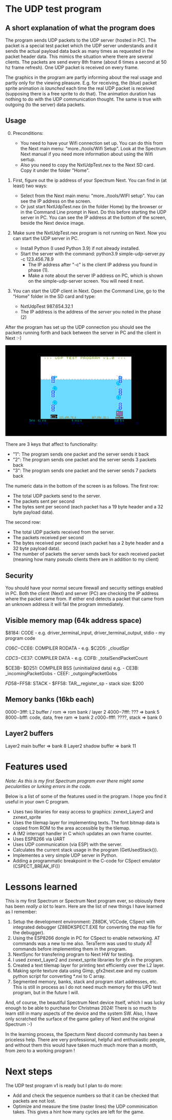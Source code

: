# The UDP test program

## A short explanation of what the program does

The program sends UDP packets to the UDP server (hosted in PC). The packet is a special test packet which the UDP server understands and it sends the actual payload data back as many times as requested in the packet header data. This mimics the situation where there are several clients. The packets are send every 8th frame (about 6 times a second at 50 hz frame refresh). One UDP packet is received on every frame.

The graphics in the program are partly informing about the real usage and partly only for the viewing pleasure. E.g. for receiving, the (blue) packet sprite animation *is launched* each time the real UDP packet is received (supposing there is a free sprite to do that). The animation duration has nothing to do with the UDP communication thought. The same is true with outgoing (to the server) data packets. 

## Usage

0) Preconditions: 
   - You need to have your Wifi connection set up. You can do this from the Next main menu: "more../tools/Wifi Setup". Look at the Spectrum Next manual if you need more information about using the Wifi sertup. 
   - Also you need to copy the NxtUdpTest.nex to the Next SD card. Copy it under the folder "Home".

1) First, figure out the ip address of your Spectrum Next. You can find in (at least) two ways:
	- Select from the Next main menu: "more../tools/WIFI setup". You can see the IP address on the screen.
	- Or just start NxtUdpTest.nex (in the folder Home) by the browser or in the Command Line prompt in Next. Do this before starting the UDP server in PC. You can see the IP address at the bottom of the screen, beside the Next device image. 

2) Make sure the NxtUdpTest.nex program is not running on Next. Now you can start the UDP server in PC.
   - Install Python (I used Python 3.9) if not already installed.
   - Start the server with the command:  python3.9 simple-udp-server.py -c 123.456.78.9
      - The IP address after "-c" is the client IP address you found in phase (1).
	  - Make a note about the server IP address on PC, which is shown on the simple-udp-server screen. You will need it next. 

3) You can start the UDP client in Next. Open the Command Line, go to the "Home" folder in the SD card and type: 
	  - NxtUdpTest 987.654.32.1
	  - The IP address is the address of the *server* you noted in the phase (2)

After the program has set up the UDP connection you should see the packets running forth and back between the server in PC and the client in Next :-)

![The main screen](./mainScreen.png)

There are 3 keys that affect to functionality:
- "1": The program sends one packet and the server sends it back
- "2": The program sends one packet and the server sends 3 packets back
- "3": The program sends one packet and the server sends 7 packets back

The numeric data in the bottom of the screen is as follows. 
The first row:
- The total UDP packets send to the server.
- The packets sent per second
- The bytes sent per second (each packet has a 19 byte header and a 32 byte payload data). 

The second row:
- The total UDP packets received from the server.
- The packets received per second
- The bytes received per second (each packet has a 2 byte header and a 32 byte payload data).  
- The number of packets the server sends back for each received packet (meaning how many pseudo clients there are in addition to my client)

## Security

You should have your normal secure firewall and security settings enabled in PC. Both the client (Next) and server (PC) are checking the IP address where the packet came from. If either end detects a packet that came from an unknown address it will fail the program immediately. 

## Visible memory map (64k address space)

$8184: CODE
	- e.g. driver_terminal_input, driver_terminal_output, stdio
	- my program code

$C06C-$CCE6: COMPILER RODATA
	- e.g. $C2D5: _cloudSpr
		
$CDC3-$CE37: COMPILER DATA
	- e.g. CDFB: _totalSendPacketCount

$CE3B- $D251: COMPILER BSS (uninitialized data)
	e.g.
	- CE3B: _incomingPacketGobs 
	- CEEF: _outgoingPacketGobs 

$FD58-$FF58: STACK
	- $FF58: TAR__register_sp
	- stack size: $200

## Memory banks (16kb each)
$0000-$3fff: L2 buffer / rom                        => rom bank / layer 2
$4000-$7fff: ???          							=> bank 5
$8000-$bfff: code, data, free ram 					=> bank 2
$c000-$ffff: ????, stack                           	=> bank 0

## Layer2 buffers
Layer2 main buffer                                  => bank 8
Layer2 shadow buffer                                => bank 11		

# Features used

*Note: As this is my first Spectrum program ever there might some pecularities or lurking errors in the code.*

Below is a list of some of the features used in the program. I hope you find it useful in your own C program.

- Uses two libraries for easy access to graphics: zxnext_Layer2 and zxnext_sprite
- Uses the tilemap layer for implementing texts. The font bitmap data is copied from ROM to the area accessible by the tilemap.
- A IM2 interrupt handler in C which updates an own frame counter.
- Uses ESP8266 via UART
- Uses UDP communication (via ESP) with the server.
- Calculates the current stack usage in the program (GetUsedStack()).
- Implementes a very simple UDP server in Python.
- Adding a programmatic breakpoint in the C-code for CSpect emulator (CSPECT_BREAK_IF())

# Lessons learned
This is my first Spectrum or Spectrum Next program ever, so obiously there has been *really a lot* to learn.
Here are the list of new things I have learned as I remember:

1) Setup the development environment: Z88DK, VCCode, CSpect with integrated debugger (Z88DKSPECT.EXE for converting the map file for the debugger).
2) Using the ESP8266 dongle in PC for CSpect to enable networking. AT commands was a new to me also. TeraTerm was used to study AT commands before implementing them in the program.
3) NextSync for transfering program to Next HW for testing.
4) I used zxnext_Layer2 and zxnext_sprite libraries for gfx in the program.
5) Created a text tilemap layer for printing text efficiently over the L2 layer.
6) Making sprite texture data using Gimp, gfx2next.exe and my custom python script for converting *.nxi to C array.
7) Segmented memory, banks, stack and program start addresses, etc. This is still in process as I do not need much memory for this UPD test program, but in the future I will. 

And, of course, the beautiful Spectrum Next device itself, which I was lucky enough to be able to purchase for Christmas 2024! There is so much to learn still in many aspects of the device and the system SW. Also, I have only scratched the surface of the game gallery of Next and the original Spectrum :-) 

In the learning process, the Specturm Next discord community has been a priceless help. There are very professional, helpful and enthusiastic people, and without them this would have taken much much more than a month, from zero to a working program ! 

# Next steps

The UDP test program v1 is ready but I plan to do more:
- Add and check the sequence numbers so that it can be checked that packets are not lost. 
- Optimize and measure the time (raster lines) the UDP comminication takes. This gives a hint how many cycles are left for the game. 